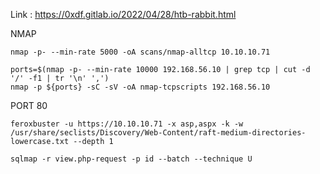 Link : https://0xdf.gitlab.io/2022/04/28/htb-rabbit.html

NMAP

```
nmap -p- --min-rate 5000 -oA scans/nmap-alltcp 10.10.10.71
```

```
ports=$(nmap -p- --min-rate 10000 192.168.56.10 | grep tcp | cut -d '/' -f1 | tr '\n' ',')
nmap -p ${ports} -sC -sV -oA nmap-tcpscripts 192.168.56.10
```


PORT 80 

```
feroxbuster -u https://10.10.10.71 -x asp,aspx -k -w /usr/share/seclists/Discovery/Web-Content/raft-medium-directories-lowercase.txt --depth 1
```

```
sqlmap -r view.php-request -p id --batch --technique U
```



